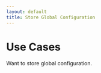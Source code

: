 ```yaml
---
layout: default
title: Store Global Configuration
---
```

# Use Cases

Want to store global configuration.
